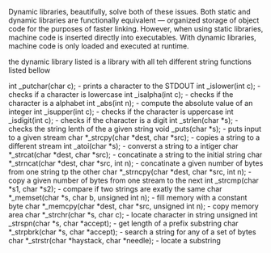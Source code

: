 Dynamic libraries, beautifully, solve both of these issues. Both static and dynamic libraries are functionally equivalent — organized storage of object code for the purposes of faster linking. However, when using static libraries, machine code is inserted directly into executables. With dynamic libraries, machine code is only loaded and executed at runtime.


the dynamic library listed is a library with all teh different string functions listed bellow

int _putchar(char c);
		- prints a character to the STDOUT
int _islower(int c);
		-checks if a character is lowercase
int _isalpha(int c);
		- checks if the character is a alphabet
int _abs(int n);
		- compute the absolute value of an integer
int _isupper(int c);
		- checks if the character is uppercase
int _isdigit(int c);
		- checks if the character is a digit
int _strlen(char *s);
		- checks the string lenth of the a given string
void _puts(char *s);
		- puts input to a given stream
char *_strcpy(char *dest, char *src);
		- copies a string to a different stream
int _atoi(char *s);
		- converst a string to a intiger
char *_strcat(char *dest, char *src);
		- concatinate a string to the initial string
char *_strncat(char *dest, char *src, int n);
		- concatinate a given number of bytes from one string tp the other
char *_strncpy(char *dest, char *src, int n);
		- copy a given number of bytes from one stream to the next
int _strcmp(char *s1, char *s2);
		- compare if two strings are exatly the same
char *_memset(char *s, char b, unsigned int n);
		- fill memory with a constant byte
char *_memcpy(char *dest, char *src, unsigned int n);
		- copy memory area
char *_strchr(char *s, char c);
		- locate character in string
unsigned int _strspn(char *s, char *accept);
		- get length of a prefix substring
char *_strpbrk(char *s, char *accept);
		- search a string for any of a set of bytes
char *_strstr(char *haystack, char *needle);
		- locate a substring
